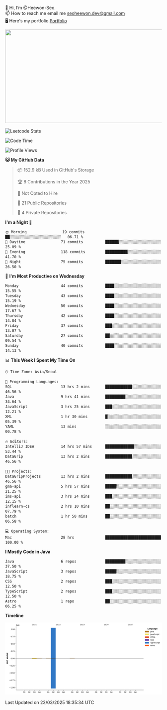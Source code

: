👋 Hi, I’m @Heewon-Seo.  
📫 How to reach me email me seoheewon.dev@gmail.com   
🖥 Here's my portfolio [Portfolio](https://haileynotes.notion.site/HEEWON-SEO-f98fe97412ee4a6a94fd24fe6832f84c)

<a href="https://github.com/devxb/gitanimals">
<img
  src="https://render.gitanimals.org/farms/Heewon-Seo"
  width="600"
  height="300"
/>
</a>

![Leetcode Stats](https://leetcode.card.workers.dev/?username=Heewon-Seo)

 <!--START_SECTION:waka-->
![Code Time](http://img.shields.io/badge/Code%20Time-1%2C970%20hrs%2038%20mins-blue)

![Profile Views](http://img.shields.io/badge/Profile%20Views-0-blue)

**🐱 My GitHub Data** 

> 📦 152.9 kB Used in GitHub's Storage 
 > 
> 🏆 8 Contributions in the Year 2025
 > 
> 🚫 Not Opted to Hire
 > 
> 📜 21 Public Repositories 
 > 
> 🔑 4 Private Repositories 
 > 
**I'm a Night 🦉** 

```text
🌞 Morning                19 commits          ██░░░░░░░░░░░░░░░░░░░░░░░   06.71 % 
🌆 Daytime                71 commits          ██████░░░░░░░░░░░░░░░░░░░   25.09 % 
🌃 Evening                118 commits         ██████████░░░░░░░░░░░░░░░   41.70 % 
🌙 Night                  75 commits          ███████░░░░░░░░░░░░░░░░░░   26.50 % 
```
📅 **I'm Most Productive on Wednesday** 

```text
Monday                   44 commits          ████░░░░░░░░░░░░░░░░░░░░░   15.55 % 
Tuesday                  43 commits          ████░░░░░░░░░░░░░░░░░░░░░   15.19 % 
Wednesday                50 commits          ████░░░░░░░░░░░░░░░░░░░░░   17.67 % 
Thursday                 42 commits          ████░░░░░░░░░░░░░░░░░░░░░   14.84 % 
Friday                   37 commits          ███░░░░░░░░░░░░░░░░░░░░░░   13.07 % 
Saturday                 27 commits          ██░░░░░░░░░░░░░░░░░░░░░░░   09.54 % 
Sunday                   40 commits          ████░░░░░░░░░░░░░░░░░░░░░   14.13 % 
```


📊 **This Week I Spent My Time On** 

```text
🕑︎ Time Zone: Asia/Seoul

💬 Programming Languages: 
SQL                      13 hrs 2 mins       ████████████░░░░░░░░░░░░░   46.56 % 
Java                     9 hrs 41 mins       █████████░░░░░░░░░░░░░░░░   34.64 % 
JavaScript               3 hrs 25 mins       ███░░░░░░░░░░░░░░░░░░░░░░   12.21 % 
XML                      1 hr 30 mins        █░░░░░░░░░░░░░░░░░░░░░░░░   05.39 % 
YAML                     13 mins             ░░░░░░░░░░░░░░░░░░░░░░░░░   00.78 % 

🔥 Editors: 
IntelliJ IDEA            14 hrs 57 mins      █████████████░░░░░░░░░░░░   53.44 % 
DataGrip                 13 hrs 2 mins       ████████████░░░░░░░░░░░░░   46.56 % 

🐱‍💻 Projects: 
DataGripProjects         13 hrs 2 mins       ████████████░░░░░░░░░░░░░   46.56 % 
gma-api                  5 hrs 57 mins       █████░░░░░░░░░░░░░░░░░░░░   21.25 % 
ims-api                  3 hrs 24 mins       ███░░░░░░░░░░░░░░░░░░░░░░   12.15 % 
inflearn-cs              2 hrs 10 mins       ██░░░░░░░░░░░░░░░░░░░░░░░   07.79 % 
batch                    1 hr 50 mins        ██░░░░░░░░░░░░░░░░░░░░░░░   06.58 % 

💻 Operating System: 
Mac                      28 hrs              █████████████████████████   100.00 % 
```

**I Mostly Code in Java** 

```text
Java                     6 repos             █████████░░░░░░░░░░░░░░░░   37.50 % 
JavaScript               3 repos             █████░░░░░░░░░░░░░░░░░░░░   18.75 % 
CSS                      2 repos             ███░░░░░░░░░░░░░░░░░░░░░░   12.50 % 
TypeScript               2 repos             ███░░░░░░░░░░░░░░░░░░░░░░   12.50 % 
Astro                    1 repo              ██░░░░░░░░░░░░░░░░░░░░░░░   06.25 % 
```



**Timeline**

![Lines of Code chart](https://raw.githubusercontent.com/Heewon-Seo/Heewon-Seo/main/assets/bar_graph.png)


 Last Updated on 23/03/2025 18:35:34 UTC
<!--END_SECTION:waka-->

